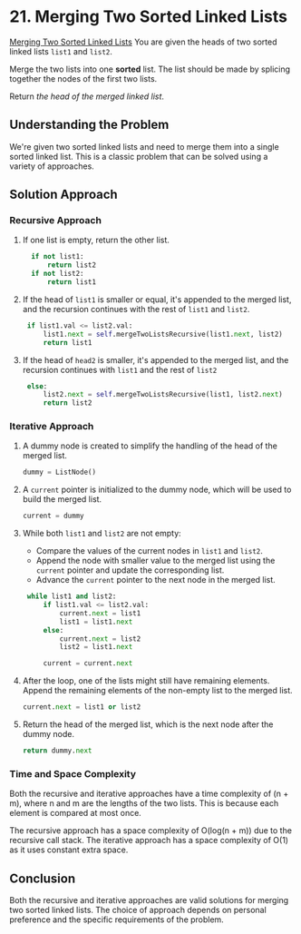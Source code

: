 # 21. Merging Two Sorted Linked Lists

[Merging Two Sorted Linked Lists](https://leetcode.com/problems/merge-two-sorted-lists/description/?envType=study-plan-v2&envId=top-interview-150)
You are given the heads of two sorted linked lists `list1` and `list2`.

Merge the two lists into one **sorted** list. The list should be made by splicing together the nodes of the first two lists.

Return _the head of the merged linked list_.

## Understanding the Problem

We're given two sorted linked lists and need to merge them into a single sorted linked list. This is a classic problem that can be solved using a variety of approaches.

## Solution Approach

### Recursive Approach

1. If one list is empty, return the other list.
   ```python
     if not list1:
         return list2
     if not list2:
         return list1
   ```
2. If the head of `list1` is smaller or equal, it's appended to the merged list, and the recursion continues with the rest of `list1` and `list2`.
   ```python
    if list1.val <= list2.val:
        list1.next = self.mergeTwoListsRecursive(list1.next, list2)
        return list1
   ```
3. If the head of `head2` is smaller, it's appended to the merged list, and the recursion continues with `list1` and the rest of `list2`
   ```python
    else:
        list2.next = self.mergeTwoListsRecursive(list1, list2.next)
        return list2
   ```

### Iterative Approach

1. A dummy node is created to simplify the handling of the head of the merged list.
   ```python
   dummy = ListNode()
   ```
2. A `current` pointer is initialized to the dummy node, which will be used to build the merged list.
   ```python
   current = dummy
   ```
3. While both `list1` and `list2` are not empty:

   - Compare the values of the current nodes in `list1` and `list2`.
   - Append the node with smaller value to the merged list using the `current` pointer and update the corresponding list.
   - Advance the `current` pointer to the next node in the merged list.

   ```python
    while list1 and list2:
        if list1.val <= list2.val:
            current.next = list1
            list1 = list1.next
        else:
            current.next = list2
            list2 = list1.next

        current = current.next
   ```

4. After the loop, one of the lists might still have remaining elements. Append the remaining elements of the non-empty list to the merged list.
   ```python
   current.next = list1 or list2
   ```
5. Return the head of the merged list, which is the next node after the dummy node.
   ```python
   return dummy.next
   ```

### Time and Space Complexity

Both the recursive and iterative approaches have a time complexity of (n + m), where n and m are the lengths of the two lists. This is because each element is compared at most once.

The recursive approach has a space complexity of O(log(n + m)) due to the recursive call stack. The iterative approach has a space complexity of O(1) as it uses constant extra space.

## Conclusion

Both the recursive and iterative approaches are valid solutions for merging two sorted linked lists. The choice of approach depends on personal preference and the specific requirements of the problem.
